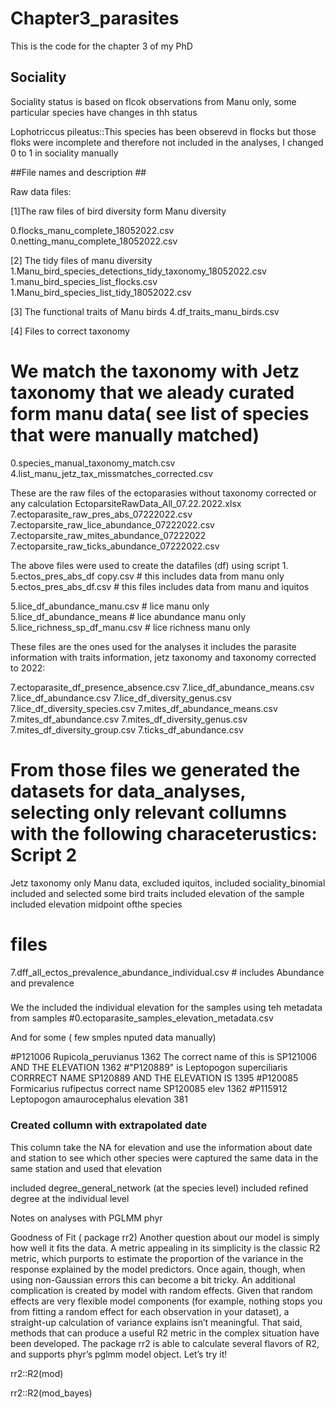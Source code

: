 # Chapter3_parasites
This is the code for the chapter 3 of my PhD


## Sociality ##
Sociality status is based on flcok observations from Manu only, some particular species have changes in thh status

Lophotriccus pileatus::This species has been obserevd in flocks but those floks were incomplete and therefore not included in the analyses, I changed 0 to 1 in sociality manually

##File names and description ##

Raw data files:

[1]The raw files of bird diversity form Manu diversity 

0.flocks_manu_complete_18052022.csv
0.netting_manu_complete_18052022.csv

[2] The tidy files of manu diversity
1.Manu_bird_species_detections_tidy_taxonomy_18052022.csv
1.manu_bird_species_list_flocks.csv
1.Manu_bird_species_list_tidy_18052022.csv

[3] The functional traits of Manu birds
4.df_traits_manu_birds.csv

[4]  Files to correct taxonomy 
# We match the taxonomy with Jetz taxonomy that we aleady curated form manu data( see list of species that were manually matched)

0.species_manual_taxonomy_match.csv
4.list_manu_jetz_tax_missmatches_corrected.csv


These are the raw files of the ectoparasies without taxonomy corrected or any calculation
EctoparsiteRawData_All_07.22.2022.xlsx
7.ectoparasite_raw_pres_abs_07222022.csv
7.ectoparsite_raw_lice_abundance_07222022.csv
7.ectoparsite_raw_mites_abundance_07222022
7.ectoparsite_raw_ticks_abundance_07222022.csv

The above files were used to create the datafiles (df)  using script 1.
5.ectos_pres_abs_df copy.csv # this includes data from manu only
5.ectos_pres_abs_df.csv # this files includes data from manu and iquitos

5.lice_df_abundance_manu.csv # lice manu only 
5.lice_df_abundance_means    # lice abundance manu only
5.lice_richness_sp_df_manu.csv  # lice richness manu only 

These files are the ones used for the analyses it  includes the parasite information with traits information, jetz taxonomy  and taxonomy corrected to 2022: 

7.ectoparasite_df_presence_absence.csv 
7.lice_df_abundance_means.csv
7.lice_df_abundance.csv
7.lice_df_diversity_genus.csv
7.lice_df_diversity_species.csv
7.mites_df_abundance_means.csv
7.mites_df_abundance.csv
7.mites_df_diversity_genus.csv
7.mites_df_diversity_group.csv
7.ticks_df_abundance.csv

# From those files we generated the datasets for data_analyses, selecting only relevant collumns with the following characeterustics: Script 2 

Jetz taxonomy
only Manu data, 
excluded iquitos, 
included sociality_binomial
included and selected some bird traits
included elevation of the sample
included elevation midpoint ofthe species 


# files 
7.dff_all_ectos_prevalence_abundance_individual.csv # includes  Abundance and prevalence 

###
We the included the individual elevation for the samples using teh metadata from samples 
#0.ectoparasite_samples_elevation_metadata.csv

And for some ( few smples nputed data manually)

#P121006	Rupicola_peruvianus 1362 The correct name of this is SP121006 AND THE ELEVATION 1362
#"P120889" is Leptopogon superciliaris CORRRECT NAME SP120889  AND THE ELEVATION IS 1395
#P120085 Formicarius rufipectus   correct name  SP120085 elev 1362
#P115912 Leptopogon amaurocephalus elevation 381 


### Created collumn with extrapolated date 
This column take the NA for elevation and use the information about date and station to see which other species were captured the same data in the same station and used that elevation 


included degree_general_network (at the species level)
included refined degree at the individual level





Notes on analyses with PGLMM phyr

Goodness of Fit ( package rr2)
Another question about our model is simply how well it fits the data. A metric appealing in its simplicity is the classic R2 metric, which purports to estimate the proportion of the variance in the response explained by the model predictors. Once again, though, when using non-Gaussian errors this can become a bit tricky. An additional complication is created by model with random effects. Given that random effects are very flexible model components (for example, nothing stops you from fitting a random effect for each observation in your dataset), a straight-up calculation of variance explains isn’t meaningful. That said, methods that can produce a useful R2 metric in the complex situation have been developed. The package rr2 is able to calculate several flavors of R2, and supports phyr’s pglmm model object. Let’s try it!

rr2::R2(mod)

rr2::R2(mod_bayes)







